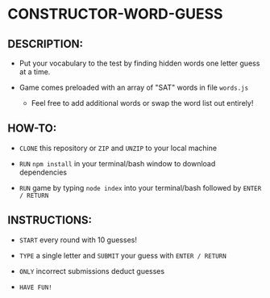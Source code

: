 # CONSTRUCTOR-WORD-GUESS

## DESCRIPTION: 

* Put your vocabulary to the test by finding hidden words one letter guess at a time.

* Game comes preloaded with an array of "SAT" words in file `words.js`

  * Feel free to add additional words or swap the word list out entirely! 

## HOW-TO:

* `CLONE` this repository or `ZIP` and `UNZIP` to your local machine

* `RUN` `npm install` in your terminal/bash window to download dependencies

* `RUN` game by typing `node index` into your terminal/bash followed by `ENTER / RETURN`

## INSTRUCTIONS:

* `START` every round with 10 guesses!

* `TYPE` a single letter and `SUBMIT` your guess with `ENTER / RETURN`

* `ONLY` incorrect submissions deduct guesses

* `HAVE FUN!`
